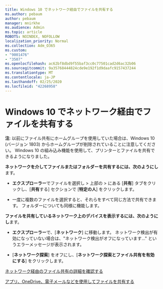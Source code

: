 ```yaml
---
title: Windows 10 でネットワーク経由でファイルを共有する
ms.author: pebaum
author: pebaum
manager: mnirkhe
ms.audience: Admin
ms.topic: article
ROBOTS: NOINDEX, NOFOLLOW
localization_priority: Normal
ms.collection: Adm_O365
ms.custom:
- "9001476"
- "3507"
ms.openlocfilehash: ac62bf8dbd9f55baf3cc0c77501cad2d6ac32b06
ms.sourcegitcommit: 9a35768444824cde9e192f1d9daafc9157437244
ms.translationtype: MT
ms.contentlocale: ja-JP
ms.lasthandoff: 02/25/2020
ms.locfileid: "42268958"
---
```

# <a name="file-sharing-over-a-network-in-windows-10"></a>Windows 10 でネットワーク経由でファイルを共有する

**注**: 以前にファイル共有にホームグループを使用していた場合は、Windows 10 (バージョン 1803) からホームグループが削除されていることに注意してください。 Windows 10 の組み込み機能を使用して、プリンターとファイルを共有できるようになりました。

**ネットワークを介してファイルまたはフォルダーを共有するには、次のようにし**ます。

- **エクスプローラー**でファイルを選択し > 上部の > にある [**共有**] タブをクリックし、[**共有**する] セクションで [**特定の人**] をクリックします。
          
- 一度に複数のファイルを選択すると、それらをすべて同じ方法で共有できます。 フォルダーについても同様に機能します。

**ファイルを共有しているネットワーク上のデバイスを表示するには、次のようにし**ます。

- **エクスプローラー**で、[**ネットワーク**] に移動します。 ネットワーク検出が有効になっていない場合は、"ネットワーク検出がオフになっています..." というエラーメッセージが表示されます。

- [**ネットワーク探索**] をオフにし、[**ネットワーク探索とファイル共有を有効にする**] をクリックします。 
          

[ネットワーク経由のファイル共有の詳細を確認する](https://support.microsoft.com/help/4092694/windows-10-file-sharing-over-a-network)

[アプリ、OneDrive、電子メールなどを使用してファイルを共有する](https://support.microsoft.com/help/4027674/windows-10-share-files-in-file-explorer)
